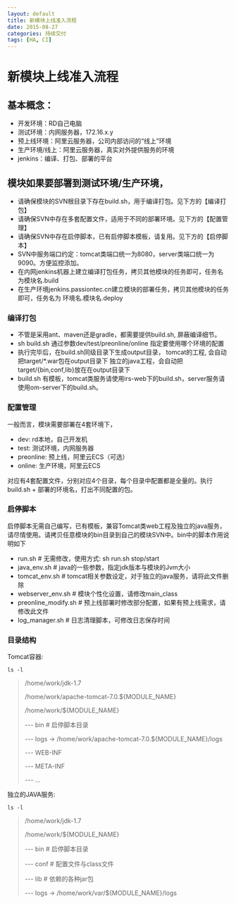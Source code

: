 ```yaml
---
layout: default
title: 新模块上线准入流程 
date: 2015-08-27
categories: 持续交付
tags: [HA, CI]
---
```

# 新模块上线准入流程

## 基本概念：

- 开发环境：RD自己电脑
- 测试环境：内网服务器，172.16.x.y
- 预上线环境：阿里云服务器，公司内部访问的“线上”环境
- 生产环境/线上：阿里云服务器，真实对外提供服务的环境
- jenkins：编译、打包、部署的平台

## 模块如果要部署到测试环境/生产环境，

- 请确保模块的SVN根目录下存在build.sh，用于编译打包。见下方的【编译打包】
- 请确保SVN中存在多套配置文件，适用于不同的部署环境。见下方的【配置管理】
- 请确保SVN中存在启停脚本，已有启停脚本模板，请复用。见下方的【启停脚本】
- SVN中服务端口约定：tomcat类端口统一为8080，server类端口统一为9090。方便监控添加。
- 在内网jenkins机器上建立编译打包任务，拷贝其他模块的任务即可，任务名为模块名.build
- 在生产环境jenkins.passiontec.cn建立模块的部署任务，拷贝其他模块的任务即可，任务名为 环境名.模块名.deploy

### 编译打包

- 不管是采用ant、maven还是gradle，都需要提供build.sh, 屏蔽编译细节。
- sh build.sh 通过参数dev/test/preonline/online 指定要使用哪个环境的配置
- 执行完毕后，在build.sh同级目录下生成output目录，
    tomcat的工程, 会自动把target/*.war包在output目录下
    独立的java工程，会自动把target/{bin,conf,lib}放在在output目录下
- build.sh 有模板，tomcat类服务请使用irs-web下的build.sh，server服务请使用om-server下的build.sh。

### 配置管理

一般而言，模块需要部署在4套环境下，

- dev: rd本地，自己开发机
- test: 测试环境，内网服务器
- preonline: 预上线，阿里云ECS（可选）
- online: 生产环境，阿里云ECS

对应有4套配置文件，分别对应4个目录，每个目录中配置都是全量的。执行build.sh + 部署的环境名，打出不同配置的包。

### 启停脚本

启停脚本无需自己编写，已有模板，兼容Tomcat类web工程及独立的java服务，请尽情使用。请拷贝任意模块的bin目录到自己的模块SVN中。bin中的脚本作用说明如下

- run.sh  # 无需修改，使用方式: sh run.sh stop/start
- java_env.sh  # java的一些参数，指定jdk版本与模块的Jvm大小
- tomcat_env.sh  # tomcat相关参数设定，对于独立的java服务，请将此文件删除
- webserver_env.sh # 模块个性化设置，请修改main_class
- preonline_modify.sh  # 预上线部署时修改部分配置，如果有预上线需求，请修改此文件
- log_manager.sh  # 日志清理脚本，可修改日志保存时间

### 目录结构

Tomcat容器: 

`ls -l`

>/home/work/jdk-1.7
>
>/home/work/apache-tomcat-7.0.${MODULE_NAME}
>
>/home/work/${MODULE_NAME}
>
>--- bin     # 启停脚本目录
>
>--- logs -> /home/work/apache-tomcat-7.0.${MODULE_NAME}/logs
>
>--- WEB-INF
>
>--- META-INF
>
>--- ...

独立的JAVA服务:

`ls -l`

> /home/work/jdk-1.7
>
> /home/work/${MODULE_NAME}
>
> --- bin   # 启停脚本目录
>
> --- conf  #  配置文件与class文件
>
> --- lib   # 依赖的各种jar包
>
> --- logs -> /home/work/var/${MODULE_NAME}/logs
